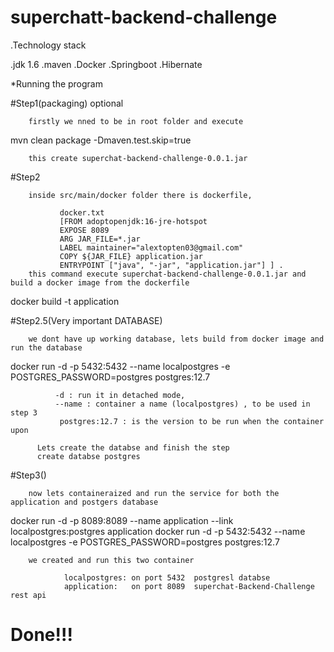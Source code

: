 # superchatt-backend-challenge

.Technology stack

 .jdk 1.6
 .maven
 .Docker
 .Springboot
 .Hibernate

*Running the program

 #Step1(packaging) optional

        firstly we nned to be in root folder and execute 

   mvn clean package -Dmaven.test.skip=true

        this create superchat-backend-challenge-0.0.1.jar 

 #Step2
 
        inside src/main/docker folder there is dockerfile, 

               docker.txt
               [FROM adoptopenjdk:16-jre-hotspot
               EXPOSE 8089
               ARG JAR_FILE=*.jar
               LABEL maintainer="alextopten03@gmail.com"
               COPY ${JAR_FILE} application.jar
               ENTRYPOINT ["java", "-jar", "application.jar"] ] .
        this command execute superchat-backend-challenge-0.0.1.jar and build a docker image from the dockerfile
   
   docker build -t application
         
 #Step2.5(Very important  DATABASE)
 
        we dont have up working database, lets build from docker image and run the database
         
   docker run -d -p 5432:5432 --name localpostgres -e POSTGRES_PASSWORD=postgres postgres:12.7
             
              -d : run it in detached mode,
              --name : container a name (localpostgres) , to be used in step 3
               postgres:12.7 : is the version to be run when the container upon
                     
          Lets create the databse and finish the step
          create databse postgres
          
 #Step3()
 
        now lets containeraized and run the service for both the application and postgers database
      
   docker run -d -p 8089:8089 --name application --link localpostgres:postgres application
   docker run -d -p 5432:5432 --name localpostgres -e POSTGRES_PASSWORD=postgres postgres:12.7
   
        we created and run this two container
          
                localpostgres: on port 5432  postgresl databse
                application:   on port 8089  superchat-Backend-Challenge rest api 


# Done!!!



